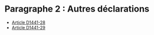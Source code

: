 # Paragraphe 2 : Autres déclarations

* [Article D1441-28](./LEGIARTI000018536547.md)
* [Article D1441-29](./LEGIARTI000018536545.md)

